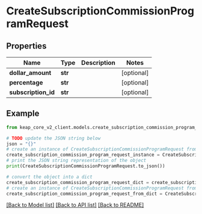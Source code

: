 # CreateSubscriptionCommissionProgramRequest


## Properties

Name | Type | Description | Notes
------------ | ------------- | ------------- | -------------
**dollar_amount** | **str** |  | [optional] 
**percentage** | **str** |  | [optional] 
**subscription_id** | **str** |  | [optional] 

## Example

```python
from keap_core_v2_client.models.create_subscription_commission_program_request import CreateSubscriptionCommissionProgramRequest

# TODO update the JSON string below
json = "{}"
# create an instance of CreateSubscriptionCommissionProgramRequest from a JSON string
create_subscription_commission_program_request_instance = CreateSubscriptionCommissionProgramRequest.from_json(json)
# print the JSON string representation of the object
print(CreateSubscriptionCommissionProgramRequest.to_json())

# convert the object into a dict
create_subscription_commission_program_request_dict = create_subscription_commission_program_request_instance.to_dict()
# create an instance of CreateSubscriptionCommissionProgramRequest from a dict
create_subscription_commission_program_request_from_dict = CreateSubscriptionCommissionProgramRequest.from_dict(create_subscription_commission_program_request_dict)
```
[[Back to Model list]](../README.md#documentation-for-models) [[Back to API list]](../README.md#documentation-for-api-endpoints) [[Back to README]](../README.md)



